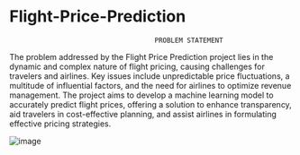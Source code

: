 # Flight-Price-Prediction

                                        PROBLEM STATEMENT
The problem addressed by the Flight Price Prediction project lies in the dynamic and complex nature of flight pricing, causing challenges for travelers and airlines. Key issues include unpredictable price fluctuations, a multitude of influential factors, and the need for airlines to optimize revenue management. The project aims to develop a machine learning model to accurately predict flight prices, offering a solution to enhance transparency, aid travelers in cost-effective planning, and assist airlines in formulating effective pricing strategies.

![image](https://github.com/Rohitmallade/Flight-Price-Prediction/assets/101043511/64636075-369c-467b-9b67-b5dd103f2dbd)
